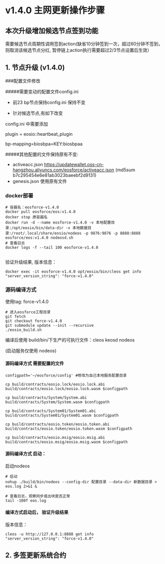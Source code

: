 # v1.4.0 主网更新操作步骤



## 本次升级增加候选节点签到功能

需要候选节点周期性调用签到action(缺省10分钟签到一次，超过60分钟不签到，则取消该候选节点分红, 暂停链上action执行需要超过2/3节点设置后生效）



## 1. 节点升级 (v1.4.0)

###配置文件修改

#####需要变动的配置文件config.ini

- 前23 bp节点保持config.ini 保持不变

- 针对候选节点,有如下改变

config.ini 中需要添加 

plugin = eosio::heartbeat_plugin

bp-mapping=biosbpa=KEY:biosbpaa


#####其他配置的文件保持原有不变:

- activeacc.json https://updatewallet.oss-cn-hangzhou.aliyuncs.com/eosforce/activeacc.json (md5sum b7c295454e6e81ab3023baeebf2d9131)
- genesis.json 使用原有文件
	

### docker部署

```
# 容器名：eosforce-v1.4.0
docker pull eosforce/eos:v1.4.0
docker stop 原容器名
docker run -d --name eosforce-v1.4.0 -v 本地配置目录:/opt/eosio/bin/data-dir -v 本地数据目录:/root/.local/share/eosio/nodeos -p 9876:9876 -p 8888:8888 eosforce/eos:v1.4.0 nodeosd.sh
# 查看日志
docker logs -f --tail 100 eosforce-v1.4.0
    
```
验证升级结果, 版本信息：
```shell
docker exec -it eosforce-v1.4.0 opt/eosio/bin/cleos get info
"server_version_string": "force-v1.4.0"
```

### 源码编译方式
使用tag: force-v1.4.0

```shell
# 进入eosforce工程目录
git fetch
git checkout force-v1.4.0
git submodule update --init --recursive
./eosio_build.sh
```

编译后使用 build/bin/下生产的可执行文件：cleos  keosd  nodeos

(启动服务仅使用 nodeos)

#### 源码编译方式 需要配置的文件
```shell
configpath='~/eosforce/config' #修改为自己本地服务配置目录

cp build/contracts/eosio.lock/eosio.lock.abi  build/contracts/eosio.lock/eosio.lock.wasm $configpath

cp build/contracts/System/System.abi build/contracts/System/System.wasm $configpath

cp build/contracts/System01/System01.abi build/contracts/System01/System01.wasm $configpath

cp build/contracts/eosio.token/eosio.token.abi build/contracts/eosio.token/eosio.token.wasm $configpath

cp build/contracts/eosio.msig/eosio.msig.abi build/contracts/eosio.msig/eosio.msig.wasm $configpath
```

#### 源码编译方式 启动：
启动nodeos

```shell
# 启动
nohup ./build/bin/nodeos --config-dir 配置目录 --data-dir 新数据目录 > eos.log 2>&1 &

# 查看日志，观察同步或出块是否正常
tail -100f eos.log
```

#### 编译方式启动后， 验证升级结果
版本信息：
```shell
cleos -u http://127.0.0.1:8888 get info
"server_version_string": "force-v1.4.0"
```




## 2. 多签更新系统合约



